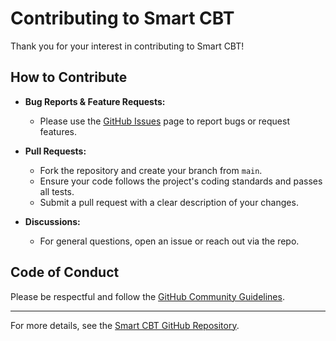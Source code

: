 # Contributing to Smart CBT

Thank you for your interest in contributing to Smart CBT!

## How to Contribute

- **Bug Reports & Feature Requests:**

  - Please use the [GitHub Issues](https://github.com/Daggahh/smart-cbt/issues) page to report bugs or request features.

- **Pull Requests:**

  - Fork the repository and create your branch from `main`.
  - Ensure your code follows the project's coding standards and passes all tests.
  - Submit a pull request with a clear description of your changes.

- **Discussions:**
  - For general questions, open an issue or reach out via the repo.

## Code of Conduct

Please be respectful and follow the [GitHub Community Guidelines](https://docs.github.com/en/site-policy/github-terms/github-community-guidelines).

---

For more details, see the [Smart CBT GitHub Repository](https://github.com/Daggahh/smart-cbt).
